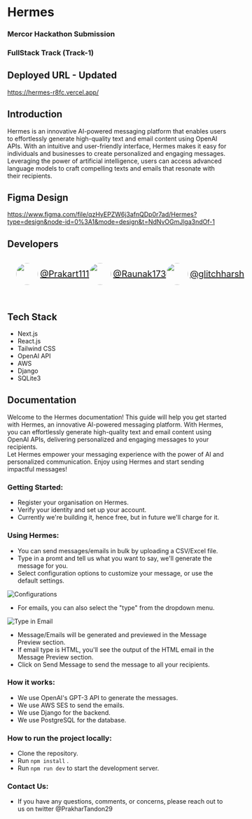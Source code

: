 # Hermes
### Mercor Hackathon Submission
### FullStack Track (Track-1)

## Deployed URL - Updated
https://hermes-r8fc.vercel.app/

## Introduction
Hermes is an innovative AI-powered messaging platform that enables users to effortlessly generate high-quality text and email content using OpenAI APIs. With an intuitive and user-friendly interface, Hermes makes it easy for individuals and businesses to create personalized and engaging messages. Leveraging the power of artificial intelligence, users can access advanced language models to craft compelling texts and emails that resonate with their recipients.

## Figma Design
https://www.figma.com/file/qzHyEPZW6j3afnQDp0r7ad/Hermes?type=design&node-id=0%3A1&mode=design&t=NdNvOGmJlga3ndOf-1
<br />
## Developers
<!-- Github Profile Links -->
<div style="display:flex; justify-content: space-around; paddding:10px; padding-left:20px; padding-right:20px;">
<a href="https://github.com/prakhart111"
style="display:flex; align-items:center; gap:5px; font-size:20px;"> 
<img src="https://avatars.githubusercontent.com/u/86708181?v=4" width="50px;" alt="" style="border-radius: 50%;" />
@Prakart111 </a>

<a href="https://github.com/Raunak173"
style="display:flex; align-items:center; gap:5px; font-size:20px;"> 
<img src="https://avatars.githubusercontent.com/u/71973645?v=4" width="50px;" alt="" style="border-radius: 50%;" />
@Raunak173 </a>

<a href="https://github.com/glitchharsh"
style="display:flex; align-items:center; gap:5px; font-size:20px;"> 
<img src="https://avatars.githubusercontent.com/u/76198069?v=4" width="50px;" alt="" style="border-radius: 50%;" />
@glitchharsh </a>
</div>

<br />

## Tech Stack
- Next.js
- React.js
- Tailwind CSS
- OpenAI API
- AWS
- Django
- SQLite3

## Documentation
Welcome to the Hermes documentation! This guide will help you get started with Hermes, an innovative AI-powered messaging platform. With Hermes, you can effortlessly generate high-quality text and email content using OpenAI APIs, delivering personalized and engaging messages to your recipients. <br />
Let Hermes empower your messaging experience with the power of AI and personalized communication. Enjoy using Hermes and start sending impactful messages!
<br />

### Getting Started:

- Register your organisation on Hermes.
- Verify your identity and set up your account.
- Currently we're building it, hence free, but in future we'll charge for it.

### Using Hermes:
- You can send messages/emails in bulk by uploading a CSV/Excel file.
- Type in a promt and tell us what you want to say, we'll generate the message for you.
- Select configuration options to customize your message, or use the default settings.

 ![Configurations](image.png)

- For emails, you can also select the "type" from the dropdown menu.

 ![Type in Email](image-1.png)

- Message/Emails will be generated and previewed in the Message Preview section.
- If email type is HTML, you'll see the output of the HTML email in the Message Preview section.
- Click on Send Message to send the message to all your recipients.

### How it works:
- We use OpenAI's GPT-3 API to generate the messages.
- We use AWS SES to send the emails.
- We use Django for the backend.
- We use PostgreSQL for the database.

### How to run the project locally:
- Clone the repository.
- Run `npm install` .
- Run `npm run dev` to start the development server.

### Contact Us:
- If you have any questions, comments, or concerns, please reach out to us on twitter @PrakharTandon29
